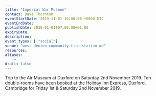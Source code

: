 ```yaml
---
title: "Imperial War Museum"
contact: Dave Thornton
eventStartDate: 2019-11-01 10:00:00 +0000 UTC
eventEndDate:
publishDate: 2019-01-01T07:00:00+01:00
expiryDate:
description:
event_types: [ "social"] 
venue: "west-denton-community-fire-station.md"
resources:
aliases:
    - 
draft: false
---
```


Trip to the Air Museum at Duxford on Saturday 2nd November 2019. Ten double-rooms have been booked at the Holiday Inn Express, Duxford, Cambridge for Friday 1st & Saturday 2nd November 2019.